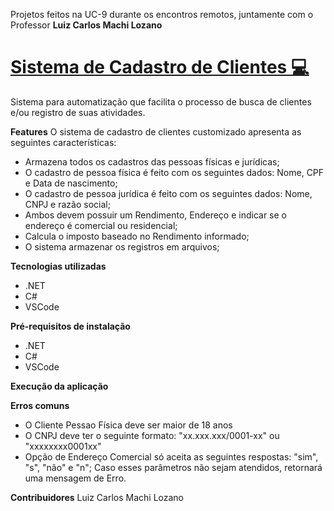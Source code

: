 Projetos feitos na UC-9 durante os encontros remotos, juntamente com o Professor **Luiz Carlos Machi Lozano**

# [Sistema de Cadastro de Clientes :computer: ](uc9_prj/Program.cs)

Sistema para automatização que facilita o processo de busca de clientes e/ou registro de suas atividades. 

**Features**
O sistema de cadastro de clientes customizado apresenta as seguintes características:
 
-   Armazena todos os cadastros das pessoas físicas e jurídicas;
-   O cadastro de pessoa física é feito com os seguintes dados: Nome, CPF e Data de nascimento;
-   O cadastro de pessoa jurídica é feito com os seguintes dados: Nome, CNPJ e razão social;
-   Ambos devem possuir um Rendimento,  Endereço e indicar se o endereço é comercial ou residencial;
-   Calcula o imposto baseado no Rendimento informado;
-   O sistema armazenar os registros em arquivos;

**Tecnologias utilizadas**
- .NET
- C#
- VSCode

**Pré-requisitos de instalação**
- .NET
- C#
- VSCode

**Execução da aplicação**


**Erros comuns**
- O Cliente Pessao Física deve ser maior de 18 anos
- O CNPJ deve ter o seguinte formato: "xx.xxx.xxx/0001-xx" ou "xxxxxxxx0001xx"
- Opção de Endereço Comercial só aceita as seguintes respostas:  "sim", "s", "não" e "n";
Caso esses parâmetros não sejam atendidos, retornará uma mensagem de Erro.


**Contribuidores**
Luiz Carlos Machi Lozano
